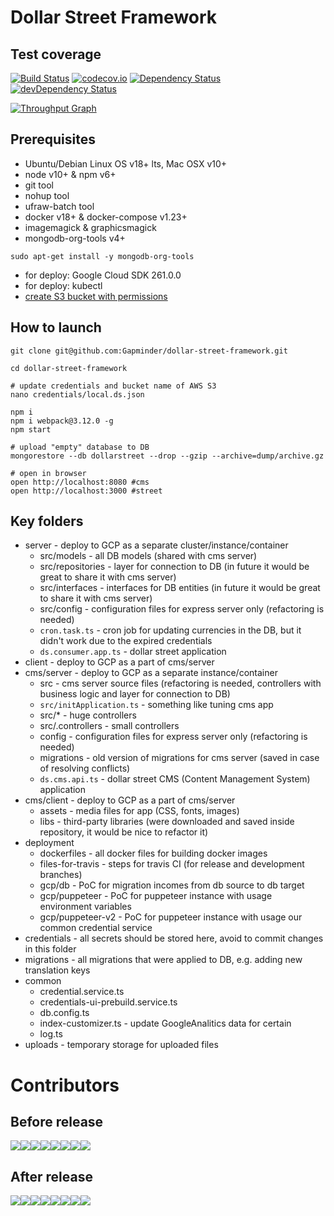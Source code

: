 # Dollar Street Framework

## Test coverage
[![Build Status](https://travis-ci.org/Gapminder/dollar-street-framework.svg?branch=master)](https://travis-ci.org/Gapminder/dollar-street-framework)
[![codecov.io](https://codecov.io/github/Gapminder/dollar-street-framework/coverage.svg?branch=master)](https://codecov.io/github/Gapminder/dollar-street-framework?branch=master)
[![Dependency Status](https://david-dm.org/Gapminder/dollar-street-framework.svg)](https://david-dm.org/Gapminder/dollar-street-framework)
[![devDependency Status](https://david-dm.org/Gapminder/dollar-street-framework/dev-status.svg)](https://david-dm.org/Gapminder/dollar-street-framework#info=devDependencies)

[![Throughput Graph](https://graphs.waffle.io/Gapminder/dollar-street-framework/throughput.svg)](https://waffle.io/Gapminder/dollar-street-framework/metrics)

## Prerequisites
- Ubuntu/Debian Linux OS v18+ lts, Mac OSX v10+
- node v10+ & npm v6+
- git tool
- nohup tool
- ufraw-batch tool
- docker v18+ & docker-compose v1.23+
- imagemagick & graphicsmagick
- mongodb-org-tools v4+
```
sudo apt-get install -y mongodb-org-tools
```
- for deploy: Google Cloud SDK 261.0.0
- for deploy: kubectl
- [create S3 bucket with permissions](https://docs.google.com/document/d/1oHrGkqXRs3DUfk5z0X-uBQe29OVdkrSOmgXKoDfHGBM/edit)

## How to launch
```
git clone git@github.com:Gapminder/dollar-street-framework.git

cd dollar-street-framework

# update credentials and bucket name of AWS S3 
nano credentials/local.ds.json 

npm i
npm i webpack@3.12.0 -g
npm start

# upload "empty" database to DB
mongorestore --db dollarstreet --drop --gzip --archive=dump/archive.gz

# open in browser
open http://localhost:8080 #cms
open http://localhost:3000 #street
```

## Key folders
 * server - deploy to GCP as a separate cluster/instance/container
    - src/models - all DB models (shared with cms server)
    - src/repositories - layer for connection to DB (in future it would be great to share it with cms server)
    - src/interfaces - interfaces for DB entities (in future it would be great to share it with cms server)
    - src/config - configuration files for express server only (refactoring is needed)
    - `cron.task.ts` - cron job for updating currencies in the DB, but it didn't work due to the expired credentials  
    - `ds.consumer.app.ts` - dollar street application
 * client - deploy to GCP as a part of cms/server
 * cms/server - deploy to GCP as a separate instance/container
    - src - cms server source files (refactoring is needed, controllers with business logic and layer for connection to DB)
    - `src/initApplication.ts` - something like tuning cms app
    - src/* - huge controllers
    - src/.controllers - small controllers
    - config - configuration files for express server only (refactoring is needed)
    - migrations - old version of migrations for cms server (saved in case of resolving conflicts)
    - `ds.cms.api.ts` - dollar street CMS (Content Management System) application 
 * cms/client - deploy to GCP as a part of cms/server
    - assets - media files for app (CSS, fonts, images)
    - libs - third-party libraries (were downloaded and saved inside repository, it would be nice to refactor it)
 * deployment
    - dockerfiles - all docker files for building docker images
    - files-for-travis - steps for travis CI (for release and development branches)
    - gcp/db - PoC for migration incomes from db source to db target
    - gcp/puppeteer - PoC for puppeteer instance with usage environment variables
    - gcp/puppeteer-v2 - PoC for puppeteer instance with usage our common credential service
 * credentials - all secrets should be stored here, avoid to commit changes in this folder
 * migrations - all migrations that were applied to DB, e.g. adding new translation keys
 * common
    - credential.service.ts
    - credentials-ui-prebuild.service.ts
    - db.config.ts
    - index-customizer.ts - update GoogleAnalitics data for certain 
    - log.ts
 * uploads - temporary storage for uploaded files

# Contributors

## Before release
[![](https://sourcerer.io/fame/korel-san/Gapminder/dollar-street-pages/images/0)](https://sourcerer.io/fame/korel-san/Gapminder/dollar-street-pages/links/0)[![](https://sourcerer.io/fame/korel-san/Gapminder/dollar-street-pages/images/1)](https://sourcerer.io/fame/korel-san/Gapminder/dollar-street-pages/links/1)[![](https://sourcerer.io/fame/korel-san/Gapminder/dollar-street-pages/images/2)](https://sourcerer.io/fame/korel-san/Gapminder/dollar-street-pages/links/2)[![](https://sourcerer.io/fame/korel-san/Gapminder/dollar-street-pages/images/3)](https://sourcerer.io/fame/korel-san/Gapminder/dollar-street-pages/links/3)[![](https://sourcerer.io/fame/korel-san/Gapminder/dollar-street-pages/images/4)](https://sourcerer.io/fame/korel-san/Gapminder/dollar-street-pages/links/4)[![](https://sourcerer.io/fame/korel-san/Gapminder/dollar-street-pages/images/5)](https://sourcerer.io/fame/korel-san/Gapminder/dollar-street-pages/links/5)[![](https://sourcerer.io/fame/korel-san/Gapminder/dollar-street-pages/images/6)](https://sourcerer.io/fame/korel-san/Gapminder/dollar-street-pages/links/6)[![](https://sourcerer.io/fame/korel-san/Gapminder/dollar-street-pages/images/7)](https://sourcerer.io/fame/korel-san/Gapminder/dollar-street-pages/links/7)

## After release
[![](https://sourcerer.io/fame/korel-san/Gapminder/dollar-street-framework/images/0)](https://sourcerer.io/fame/korel-san/Gapminder/dollar-street-framework/links/0)[![](https://sourcerer.io/fame/korel-san/Gapminder/dollar-street-framework/images/1)](https://sourcerer.io/fame/korel-san/Gapminder/dollar-street-framework/links/1)[![](https://sourcerer.io/fame/korel-san/Gapminder/dollar-street-framework/images/2)](https://sourcerer.io/fame/korel-san/Gapminder/dollar-street-framework/links/2)[![](https://sourcerer.io/fame/korel-san/Gapminder/dollar-street-framework/images/3)](https://sourcerer.io/fame/korel-san/Gapminder/dollar-street-framework/links/3)[![](https://sourcerer.io/fame/korel-san/Gapminder/dollar-street-framework/images/4)](https://sourcerer.io/fame/korel-san/Gapminder/dollar-street-framework/links/4)[![](https://sourcerer.io/fame/korel-san/Gapminder/dollar-street-framework/images/5)](https://sourcerer.io/fame/korel-san/Gapminder/dollar-street-framework/links/5)[![](https://sourcerer.io/fame/korel-san/Gapminder/dollar-street-framework/images/6)](https://sourcerer.io/fame/korel-san/Gapminder/dollar-street-framework/links/6)[![](https://sourcerer.io/fame/korel-san/Gapminder/dollar-street-framework/images/7)](https://sourcerer.io/fame/korel-san/Gapminder/dollar-street-framework/links/7)
